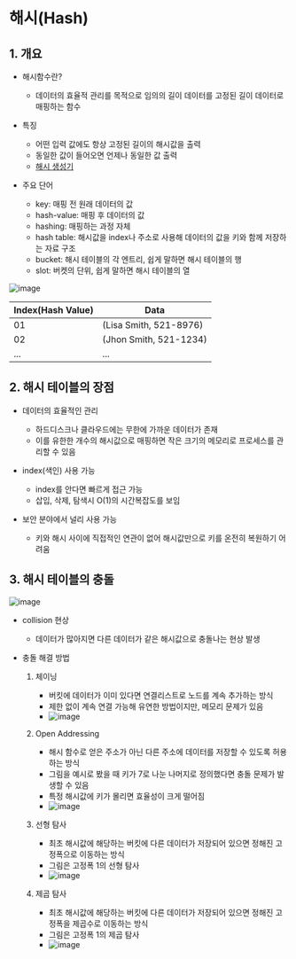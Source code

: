 # 해시(Hash)

## 1. 개요

   - 해시함수란?

      - 데이터의 효율적 관리를 목적으로 임의의 길이 데이터를 고정된 길이 데이터로 매핑하는 함수
      
   - 특징
   
      - 어떤 입력 값에도 항상 고정된 길이의 해시값을 출력
      - 동일한 값이 들어오면 언제나 동일한 값 출력
      - [해시 생성기](https://www.convertstring.com/ko/Hash/SHA256)

   - 주요 단어

      - key: 매핑 전 원래 데이터의 값
      - hash-value: 매핑 후 데이터의 값
      - hashing: 매핑하는 과정 자체
      - hash table: 해시값을 index나 주소로 사용해 데이터의 값을 키와 함께 저장하는 자료 구조
      - bucket: 해시 테이블의 각 엔트리, 쉽게 말하면 해시 테이블의 행
      - slot: 버켓의 단위, 쉽게 말하면 해시 테이블의 열

 ![image](https://user-images.githubusercontent.com/101535851/200308623-cb6972ed-7892-4fad-8eda-1b777864c2ef.png)
 
 |Index(Hash Value)|Data|
 |-|-|
 |01|(Lisa Smith, 521-8976)|
 |02|(Jhon Smith, 521-1234)|
 |...|...|
 
## 2. 해시 테이블의 장점

   - 데이터의 효율적인 관리

      - 하드디스크나 클라우드에는 무한에 가까운 데이터가 존재
      - 이를 유한한 개수의 해시값으로 매핑하면 작은 크기의 메모리로 프로세스를 관리할 수 있음
   
   - index(색인) 사용 가능
      
      - index를 안다면 빠르게 접근 가능
      - 삽입, 삭제, 탐색시 O(1)의 시간복잡도를 보임

   - 보안 분야에서 널리 사용 가능

      - 키와 해시 사이에 직접적인 연관이 없어 해시값만으로 키를 온전히 복원하기 어려움
 

## 3. 해시 테이블의 충돌

![image](https://user-images.githubusercontent.com/101535851/200306407-471beb53-a729-4fdf-991b-e0cac95e0ea9.png)

   - collision 현상
      
      - 데이터가 많아지면 다른 데이터가 같은 해시값으로 충돌나는 현상 발생

   - 충돌 해결 방법

      1. 체이닝
         - 버킷에 데이터가 이미 있다면 연결리스트로 노드를 계속 추가하는 방식
         - 제한 없이 계속 연결 가능해 유연한 방법이지만, 메모리 문제가 있음
         - ![image](https://user-images.githubusercontent.com/101535851/200310074-797b720a-ed4b-4598-b447-2ca2a8c4aebf.png)

      2. Open Addressing
         - 해시 함수로 얻은 주소가 아닌 다른 주소에 데이터를 저장할 수 있도록 허용하는 방식
         - 그림을 예시로 봤을 때 키가 7로 나눈 나머지로 정의했다면 충돌 문제가 발생할 수 있음
         - 특정 해시값에 키가 몰리면 효율성이 크게 떨어짐
         - ![image](https://user-images.githubusercontent.com/101535851/200311047-125d6d66-5f85-438c-8f12-c08982fd61de.png)

      3. 선형 탐사
         - 최초 해시값에 해당하는 버킷에 다른 데이터가 저장되어 있으면 정해진 고정폭으로 이동하는 방식
         - 그림은 고정폭 1의 선형 탐사
         - ![image](https://user-images.githubusercontent.com/101535851/200311399-e6cbf001-2722-458a-86ba-06b648ac6937.png)

      4. 제곱 탐사
         - 최초 해시값에 해당하는 버킷에 다른 데이터가 저장되어 있으면 정해진 고정폭을 제곱수로 이동하는 방식
         - 그림은 고정폭 1의 제곱 탐사
         - ![image](https://user-images.githubusercontent.com/101535851/200315464-5e9f7967-b6ba-4395-9d81-7169d0f0b07e.png)

